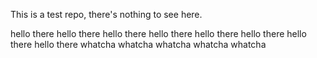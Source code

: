 This is a test repo, there's nothing to see here.

hello there
hello there
hello there
hello there
hello there
hello there
hello there
hello there
whatcha
whatcha
whatcha
whatcha
whatcha
